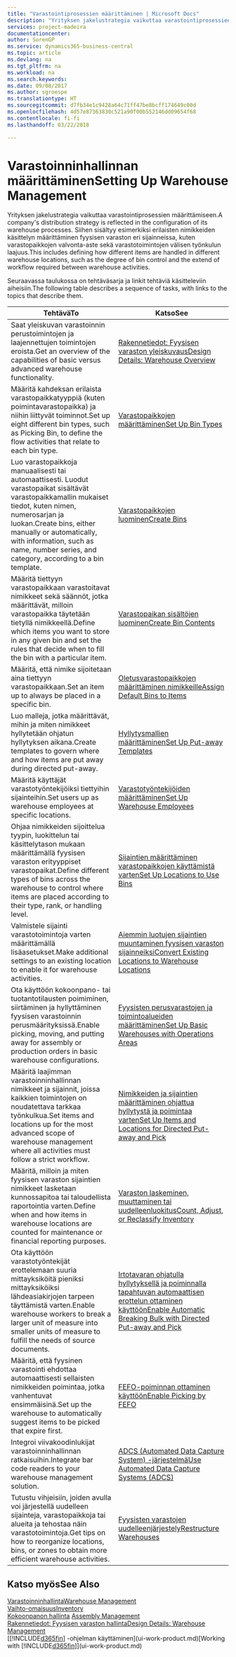 ```yaml
---
title: "Varastointiprosessien määrittäminen | Microsoft Docs"
description: "Yrityksen jakelustrategia vaikuttaa varastointiprosessien määrittämiseen. Siihen sisältyy esimerkiksi erilaisten nimikkeiden käsittelyn määrittäminen fyysisen varaston eri sijainneissa, kuten varastopaikkojen valvonta-aste sekä varastotoimintojen välisen työnkulun laajuus."
services: project-madeira
documentationcenter: 
author: SorenGP
ms.service: dynamics365-business-central
ms.topic: article
ms.devlang: na
ms.tgt_pltfrm: na
ms.workload: na
ms.search.keywords: 
ms.date: 09/08/2017
ms.author: sgroespe
ms.translationtype: HT
ms.sourcegitcommit: d7fb34e1c9428a64c71ff47be8bcff174649c00d
ms.openlocfilehash: 4d57e87363830c521a90f00b552146dd09654f68
ms.contentlocale: fi-fi
ms.lasthandoff: 03/22/2018

---
```

# <a name="setting-up-warehouse-management"></a><span data-ttu-id="bcb9e-104">Varastoinninhallinnan määrittäminen</span><span class="sxs-lookup"><span data-stu-id="bcb9e-104">Setting Up Warehouse Management</span></span>
<span data-ttu-id="bcb9e-105">Yrityksen jakelustrategia vaikuttaa varastointiprosessien määrittämiseen.</span><span class="sxs-lookup"><span data-stu-id="bcb9e-105">A company's distribution strategy is reflected in the configuration of its warehouse processes.</span></span> <span data-ttu-id="bcb9e-106">Siihen sisältyy esimerkiksi erilaisten nimikkeiden käsittelyn määrittäminen fyysisen varaston eri sijainneissa, kuten varastopaikkojen valvonta-aste sekä varastotoimintojen välisen työnkulun laajuus.</span><span class="sxs-lookup"><span data-stu-id="bcb9e-106">This includes defining how different items are handled in different warehouse locations, such as the degree of bin control and the extend of workflow required between warehouse activities.</span></span>  

 <span data-ttu-id="bcb9e-107">Seuraavassa taulukossa on tehtäväsarja ja linkit tehtäviä käsitteleviin aiheisiin.</span><span class="sxs-lookup"><span data-stu-id="bcb9e-107">The following table describes a sequence of tasks, with links to the topics that describe them.</span></span>   

|<span data-ttu-id="bcb9e-108">**Tehtävä**</span><span class="sxs-lookup"><span data-stu-id="bcb9e-108">**To**</span></span>|<span data-ttu-id="bcb9e-109">**Katso**</span><span class="sxs-lookup"><span data-stu-id="bcb9e-109">**See**</span></span>|  
|------------|-------------|  
|<span data-ttu-id="bcb9e-110">Saat yleiskuvan varastoinnin perustoimintojen ja laajennettujen toimintojen eroista.</span><span class="sxs-lookup"><span data-stu-id="bcb9e-110">Get an overview of the capabilities of basic versus advanced warehouse functionality.</span></span>|[<span data-ttu-id="bcb9e-111">Rakennetiedot: Fyysisen varaston yleiskuvaus</span><span class="sxs-lookup"><span data-stu-id="bcb9e-111">Design Details: Warehouse Overview</span></span>](design-details-warehouse-overview.md)|  
|<span data-ttu-id="bcb9e-112">Määritä kahdeksan erilaista varastopaikkatyyppiä (kuten poimintavarastopaikka) ja niihin liittyvät toiminnot.</span><span class="sxs-lookup"><span data-stu-id="bcb9e-112">Set up eight different bin types, such as Picking Bin, to define the flow activities that relate to each bin type.</span></span>|[<span data-ttu-id="bcb9e-113">Varastopaikkojen määrittäminen</span><span class="sxs-lookup"><span data-stu-id="bcb9e-113">Set Up Bin Types</span></span>](warehouse-how-to-set-up-bin-types.md)|  
|<span data-ttu-id="bcb9e-114">Luo varastopaikkoja manuaalisesti tai automaattisesti. Luodut varastopaikat sisältävät varastopaikkamallin mukaiset tiedot, kuten nimen, numerosarjan ja luokan.</span><span class="sxs-lookup"><span data-stu-id="bcb9e-114">Create bins, either manually or automatically, with information, such as name, number series, and category, according to a bin template.</span></span>|[<span data-ttu-id="bcb9e-115">Varastopaikkojen luominen</span><span class="sxs-lookup"><span data-stu-id="bcb9e-115">Create Bins</span></span>](warehouse-how-to-create-individual-bins.md)|  
|<span data-ttu-id="bcb9e-116">Määritä tiettyyn varastopaikkaan varastoitavat nimikkeet sekä säännöt, jotka määrittävät, milloin varastopaikka täytetään tietyllä nimikkeellä.</span><span class="sxs-lookup"><span data-stu-id="bcb9e-116">Define which items you want to store in any given bin and set the rules that decide when to fill the bin with a particular item.</span></span>|[<span data-ttu-id="bcb9e-117">Varastopaikan sisältöjen luominen</span><span class="sxs-lookup"><span data-stu-id="bcb9e-117">Create Bin Contents</span></span>](warehouse-how-to-set-up-bin-contents.md)|  
|<span data-ttu-id="bcb9e-118">Määritä, että nimike sijoitetaan aina tiettyyn varastopaikkaan.</span><span class="sxs-lookup"><span data-stu-id="bcb9e-118">Set an item up to always be placed in a specific bin.</span></span>|[<span data-ttu-id="bcb9e-119">Oletusvarastopaikkojen määrittäminen nimikkeille</span><span class="sxs-lookup"><span data-stu-id="bcb9e-119">Assign Default Bins to Items</span></span>](warehouse-how-to-assign-default-bins-to-items.md)|
|<span data-ttu-id="bcb9e-120">Luo malleja, jotka määrittävät, mihin ja miten nimikkeet hyllytetään ohjatun hyllytyksen aikana.</span><span class="sxs-lookup"><span data-stu-id="bcb9e-120">Create templates to govern where and how items are put away during directed put-away.</span></span>|[<span data-ttu-id="bcb9e-121">Hyllytysmallien määrittäminen</span><span class="sxs-lookup"><span data-stu-id="bcb9e-121">Set Up Put-away Templates</span></span>](warehouse-how-to-set-up-put-away-templates.md)|
|<span data-ttu-id="bcb9e-122">Määritä käyttäjät varastotyöntekijöiksi tiettyihin sijainteihin.</span><span class="sxs-lookup"><span data-stu-id="bcb9e-122">Set users up as warehouse employees at specific locations.</span></span>|[<span data-ttu-id="bcb9e-123">Varastotyöntekijöiden määrittäminen</span><span class="sxs-lookup"><span data-stu-id="bcb9e-123">Set Up Warehouse Employees</span></span>](warehouse-how-to-set-up-warehouse-employees.md)|
|<span data-ttu-id="bcb9e-124">Ohjaa nimikkeiden sijoittelua tyypin, luokittelun tai käsittelytason mukaan määrittämällä fyysisen varaston erityyppiset varastopaikat.</span><span class="sxs-lookup"><span data-stu-id="bcb9e-124">Define different types of bins across the warehouse to control where items are placed according to their type, rank, or handling level.</span></span>|[<span data-ttu-id="bcb9e-125">Sijaintien määrittäminen varastopaikkojen käyttämistä varten</span><span class="sxs-lookup"><span data-stu-id="bcb9e-125">Set Up Locations to Use Bins</span></span>](warehouse-how-to-set-up-locations-to-use-bins.md)|
|<span data-ttu-id="bcb9e-126">Valmistele sijainti varastotoimintoja varten määrittämällä lisäasetukset.</span><span class="sxs-lookup"><span data-stu-id="bcb9e-126">Make additional settings to an existing location to enable it for warehouse activities.</span></span>|[<span data-ttu-id="bcb9e-127">Aiemmin luotujen sijaintien muuntaminen fyysisen varaston sijainneiksi</span><span class="sxs-lookup"><span data-stu-id="bcb9e-127">Convert Existing Locations to Warehouse Locations</span></span>](warehouse-how-to-convert-existing-locations-to-warehouse-locations.md)|
|<span data-ttu-id="bcb9e-128">Ota käyttöön kokoonpano- tai tuotantotilausten poimiminen, siirtäminen ja hyllyttäminen fyysisen varastoinnin perusmäärityksissä.</span><span class="sxs-lookup"><span data-stu-id="bcb9e-128">Enable picking, moving, and putting away for assembly or production orders in basic warehouse configurations.</span></span>|[<span data-ttu-id="bcb9e-129">Fyysisten perusvarastojen ja toimintoalueiden määrittäminen</span><span class="sxs-lookup"><span data-stu-id="bcb9e-129">Set Up Basic Warehouses with Operations Areas</span></span>](warehouse-how-to-set-up-basic-warehouses-with-operations-areas.md)|  
|<span data-ttu-id="bcb9e-130">Määritä laajimman varastoinninhallinnan nimikkeet ja sijainnit, joissa kaikkien toimintojen on noudatettava tarkkaa työnkulkua.</span><span class="sxs-lookup"><span data-stu-id="bcb9e-130">Set items and locations up for the most advanced scope of warehouse management where all activities must follow a strict workflow.</span></span>|[<span data-ttu-id="bcb9e-131">Nimikkeiden ja sijaintien määrittäminen ohjattua hyllytystä ja poimintaa varten</span><span class="sxs-lookup"><span data-stu-id="bcb9e-131">Set Up Items and Locations for Directed Put-away and Pick</span></span>](warehouse-how-to-set-up-items-for-directed-put-away-and-pick.md)|  
|<span data-ttu-id="bcb9e-132">Määritä, milloin ja miten fyysisen varaston sijaintien nimikkeet lasketaan kunnossapitoa tai taloudellista raportointia varten.</span><span class="sxs-lookup"><span data-stu-id="bcb9e-132">Define when and how items in warehouse locations are counted for maintenance or financial reporting purposes.</span></span>|[<span data-ttu-id="bcb9e-133">Varaston laskeminen, muuttaminen tai uudelleenluokitus</span><span class="sxs-lookup"><span data-stu-id="bcb9e-133">Count, Adjust, or Reclassify Inventory</span></span>](inventory-how-count-adjust-reclassify.md)|
|<span data-ttu-id="bcb9e-134">Ota käyttöön varastotyöntekijät erottelemaan suuria mittayksiköitä pieniksi mittayksiköiksi lähdeasiakirjojen tarpeen täyttämistä varten.</span><span class="sxs-lookup"><span data-stu-id="bcb9e-134">Enable warehouse workers to break a larger unit of measure into smaller units of measure to fulfill the needs of source documents.</span></span>|[<span data-ttu-id="bcb9e-135">Irtotavaran ohjatulla hyllytyksellä ja poiminnalla tapahtuvan automaattisen erottelun ottaminen käyttöön</span><span class="sxs-lookup"><span data-stu-id="bcb9e-135">Enable Automatic Breaking Bulk with Directed Put-away and Pick</span></span>](warehouse-enable-automatic-breaking-bulk-with-directed-put-away-and-pick.md)|  
|<span data-ttu-id="bcb9e-136">Määritä, että fyysinen varastointi ehdottaa automaattisesti sellaisten nimikkeiden poimintaa, jotka vanhentuvat ensimmäisinä.</span><span class="sxs-lookup"><span data-stu-id="bcb9e-136">Set up the warehouse to automatically suggest items to be picked that expire first.</span></span>|[<span data-ttu-id="bcb9e-137">FEFO-poiminnan ottaminen käyttöön</span><span class="sxs-lookup"><span data-stu-id="bcb9e-137">Enable Picking by FEFO</span></span>](warehouse-picking-by-fefo.md)|
|<span data-ttu-id="bcb9e-138">Integroi viivakoodinlukijat varastoinninhallinnan ratkaisuihin.</span><span class="sxs-lookup"><span data-stu-id="bcb9e-138">Integrate bar code readers to your warehouse management solution.</span></span>|[<span data-ttu-id="bcb9e-139">ADCS (Automated Data Capture System) -järjestelmä</span><span class="sxs-lookup"><span data-stu-id="bcb9e-139">Use Automated Data Capture Systems (ADCS)</span></span>](warehouse-use-automated-data-capture-systems-adcs.md)|  
|<span data-ttu-id="bcb9e-140">Tutustu vihjeisiin, joiden avulla voi järjestellä uudelleen sijainteja, varastopaikkoja tai alueita ja tehostaa näin varastotoimintoja.</span><span class="sxs-lookup"><span data-stu-id="bcb9e-140">Get tips on how to reorganize locations, bins, or zones to obtain more efficient warehouse activities.</span></span>|[<span data-ttu-id="bcb9e-141">Fyysisten varastojen uudelleenjärjestely</span><span class="sxs-lookup"><span data-stu-id="bcb9e-141">Restructure Warehouses</span></span>](warehouse-how-to-restructure-warehouses.md)|  

## <a name="see-also"></a><span data-ttu-id="bcb9e-142">Katso myös</span><span class="sxs-lookup"><span data-stu-id="bcb9e-142">See Also</span></span>  
[<span data-ttu-id="bcb9e-143">Varastoinninhallinta</span><span class="sxs-lookup"><span data-stu-id="bcb9e-143">Warehouse Management</span></span>](warehouse-manage-warehouse.md)  
[<span data-ttu-id="bcb9e-144">Vaihto-omaisuus</span><span class="sxs-lookup"><span data-stu-id="bcb9e-144">Inventory</span></span>](inventory-manage-inventory.md)  
<span data-ttu-id="bcb9e-145">[Kokoonpanon hallinta](assembly-assemble-items.md)  </span><span class="sxs-lookup"><span data-stu-id="bcb9e-145">[Assembly Management](assembly-assemble-items.md)  </span></span>  
[<span data-ttu-id="bcb9e-146">Rakennetiedot: Fyysisen varaston hallinta</span><span class="sxs-lookup"><span data-stu-id="bcb9e-146">Design Details: Warehouse Management</span></span>](design-details-warehouse-management.md)  
<span data-ttu-id="bcb9e-147">[[!INCLUDE[d365fin](includes/d365fin_md.md)] -ohjelman käyttäminen](ui-work-product.md)</span><span class="sxs-lookup"><span data-stu-id="bcb9e-147">[Working with [!INCLUDE[d365fin](includes/d365fin_md.md)]](ui-work-product.md)</span></span>

